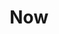 ---
aliases: ["thoughts", "thots-thoughts", "newsletters"]
title: "Now"
description: "What I am up to now"
emoji: 📍
image: "images/nikhil-v2-card-small.png"
---